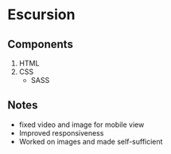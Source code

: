 # Escursion

## Components

1. HTML
2. CSS
   - SASS

## Notes

- fixed video and image for mobile view
- Improved responsiveness
- Worked on images and made self-sufficient
